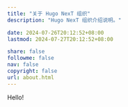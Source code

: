 ```yaml
---
title: "关于 Hugo NexT 组织"
description: "Hugo NexT 组织介绍说明。"

date: 2024-07-26T20:12:52+08:00
lastmod: 2024-07-27T20:12:52+08:00

share: false
followme: false
nav: false
copyright: false
url: about.html
---
```


Hello!